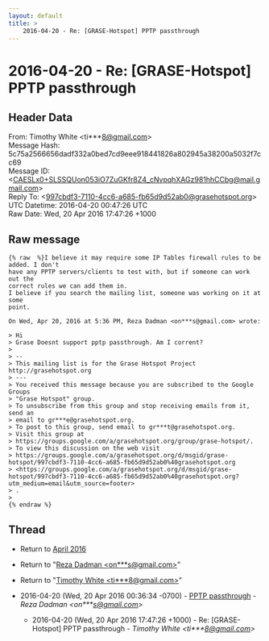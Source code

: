 ```yaml
---
layout: default
title: >
    2016-04-20 - Re: [GRASE-Hotspot] PPTP passthrough
---
```


# 2016-04-20 - Re: [GRASE-Hotspot] PPTP passthrough

## Header Data

From: Timothy White \<ti***8@gmail.com\><br>
Message Hash: 5c75a2566656dadf332a0bed7cd9eee918441826a802945a38200a5032f7cc69<br>
Message ID: \<CAESLx0+SLSSQUon053iO7ZuGKfr8Z4_cNvpqhXAGz981hhCCbg@mail.gmail.com\><br>
Reply To: \<997cbdf3-7110-4cc6-a685-fb65d9d52ab0@grasehotspot.org\><br>
UTC Datetime: 2016-04-20 00:47:26 UTC<br>
Raw Date: Wed, 20 Apr 2016 17:47:26 +1000<br>

## Raw message

```
{% raw  %}I believe it may require some IP Tables firewall rules to be added. I don't
have any PPTP servers/clients to test with, but if someone can work out the
correct rules we can add them in.
I believe if you search the mailing list, someone was working on it at some
point.

On Wed, Apr 20, 2016 at 5:36 PM, Reza Dadman <on***s@gmail.com> wrote:

> Hi
> Grase Doesnt support pptp passthrough. Am I corrent?
>
> --
> This mailing list is for the Grase Hotspot Project http://grasehotspot.org
> ---
> You received this message because you are subscribed to the Google Groups
> "Grase Hotspot" group.
> To unsubscribe from this group and stop receiving emails from it, send an
> email to gr***e@grasehotspot.org.
> To post to this group, send email to gr***t@grasehotspot.org.
> Visit this group at
> https://groups.google.com/a/grasehotspot.org/group/grase-hotspot/.
> To view this discussion on the web visit
> https://groups.google.com/a/grasehotspot.org/d/msgid/grase-hotspot/997cbdf3-7110-4cc6-a685-fb65d9d52ab0%40grasehotspot.org
> <https://groups.google.com/a/grasehotspot.org/d/msgid/grase-hotspot/997cbdf3-7110-4cc6-a685-fb65d9d52ab0%40grasehotspot.org?utm_medium=email&utm_source=footer>
> .
>
{% endraw %}
```

## Thread

+ Return to [April 2016](/archive/2016/04)

+ Return to "[Reza Dadman <on***s<span>@</span>gmail.com>](/authors/on___s_at_gmail_com)"
+ Return to "[Timothy White <ti***8<span>@</span>gmail.com>](/authors/ti___8_at_gmail_com)"

+ 2016-04-20 (Wed, 20 Apr 2016 00:36:34 -0700) - [PPTP passthrough](/archive/2016/04/35e752792d3b789f481d75b0a4f7cd106af74b89a11b6c49cebacd5a6dff6774) - _Reza Dadman \<on***s@gmail.com\>_
  + 2016-04-20 (Wed, 20 Apr 2016 17:47:26 +1000) - Re: [GRASE-Hotspot] PPTP passthrough - _Timothy White \<ti***8@gmail.com\>_

